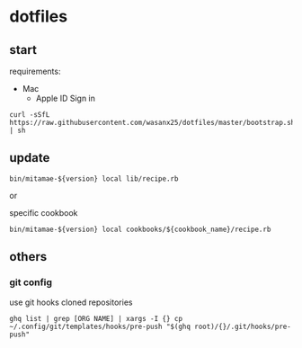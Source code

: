 # dotfiles

## start

requirements:

- Mac
  - Apple ID Sign in

```
curl -sSfL https://raw.githubusercontent.com/wasanx25/dotfiles/master/bootstrap.sh | sh
```

## update

```
bin/mitamae-${version} local lib/recipe.rb
```

or

specific cookbook

```
bin/mitamae-${version} local cookbooks/${cookbook_name}/recipe.rb
```

## others

### git config

use git hooks cloned repositories

```
ghq list | grep [ORG NAME] | xargs -I {} cp ~/.config/git/templates/hooks/pre-push "$(ghq root)/{}/.git/hooks/pre-push"
```

